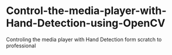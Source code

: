 # Control-the-media-player-with-Hand-Detection-using-OpenCV
Controling the media player with Hand Detection form scratch to professional
